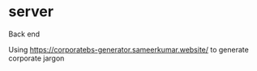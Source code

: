 # server
Back end


Using https://corporatebs-generator.sameerkumar.website/ to generate corporate jargon

